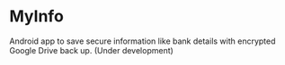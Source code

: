 # MyInfo
Android app to save secure information like bank details with encrypted Google Drive back up. (Under development)
